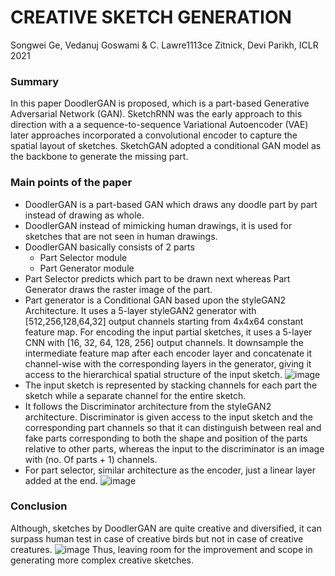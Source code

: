 # CREATIVE SKETCH GENERATION
Songwei Ge, Vedanuj Goswami & C. Lawre1113ce Zitnick, Devi Parikh, ICLR 2021
### Summary
In this paper DoodlerGAN is proposed, which is a part-based Generative Adversarial Network (GAN). SketchRNN was the early approach to this direction with a a sequence-to-sequence Variational Autoencoder (VAE) later approaches incorporated a convolutional encoder to capture the spatial layout of sketches.  SketchGAN adopted a conditional GAN model as the backbone to generate the missing part. 
### Main points of the paper
- DoodlerGAN is a part-based GAN which draws any doodle part by part instead of drawing as whole. 
- DoodlerGAN instead of mimicking human drawings, it is used for sketches that are not seen in human drawings.
- DoodlerGAN basically consists of 2 parts
    - Part Selector module 
    - Part Generator module 
- Part Selector predicts which part to be drawn next whereas Part Generator draws the raster image of the part. 
- Part generator is a Conditional GAN based upon the styleGAN2 Architecture. It uses a 5-layer styleGAN2 generator with [512,256,128,64,32] output channels starting from 4x4x64 constant feature map. For encoding the input partial sketches, it uses a 5-layer CNN with [16, 32, 64, 128, 256] output channels. It downsample the intermediate feature map after each encoder layer and concatenate it channel-wise with the corresponding layers in the generator, giving it access to the hierarchical spatial structure of the input sketch. 
![image](https://user-images.githubusercontent.com/76916164/127711080-e1b9e359-610e-4a5b-ac8f-ccaf930f5598.png)
- The input sketch is represented by stacking channels for each part the sketch while a separate channel for the entire sketch. 
- It follows the Discriminator architecture from the styleGAN2 architecture. Discriminator is given access to the input sketch and the corresponding part channels so that it can distinguish between real and fake parts corresponding to both the shape and position of the parts relative to other parts, whereas the input to the discriminator is an image with (no. Of parts + 1) channels. 
- For part selector, similar architecture as the encoder, just a linear layer added at the end. 
![image](https://user-images.githubusercontent.com/76916164/127711194-9c161b6b-d64f-4783-bab0-5275cd917583.png)

### Conclusion
Although, sketches by DoodlerGAN are quite creative and diversified, it can surpass human test in case of creative birds but not in case of creative creatures. 
![image](https://user-images.githubusercontent.com/76916164/127711277-a0d4a2b6-2e37-4d88-a5c8-fbb7239d2e99.png)
Thus, leaving room for the improvement and scope in generating more complex creative sketches. 

